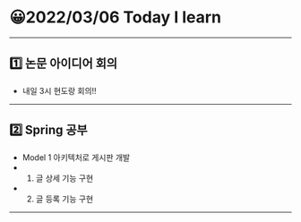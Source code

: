 # 😀2022/03/06 Today I learn
-------------------------
## 1️⃣ 논문 아이디어 회의
  * 내일 3시 현도랑 회의!!
------------------------
## 2️⃣ Spring 공부
  * Model 1 아키텍처로 게시판 개발
  * 1. 글 상세 기능 구현
  * 2. 글 등록 기능 구현
----------------------------
